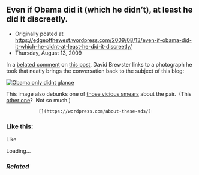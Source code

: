 ## Even if Obama did it (which he didn’t), at least he did it discreetly.

 * Originally posted at https://edgeofthewest.wordpress.com/2009/08/13/even-if-obama-did-it-which-he-didnt-at-least-he-did-it-discreetly/
 * Thursday, August 13, 2009

In a [belated comment](http://acephalous.typepad.com/acephalous/2009/07/a-stubbornness-in-the-face-of-fact-that-is-unbecoming-of-an-academic.html?cid=6a00d8341c2df453ef0120a547cc8e970c#comment-6a00d8341c2df453ef0120a547cc8e970c) on [this post](https://edgeofthewest.wordpress.com/2009/07/12/a-stubbornness-in-the-face-of-fact-that-is-unbecoming-of-an-academic/), David Brewster links to a photograph he took that neatly brings the conversation back to the subject of this blog:

[![Obama only didnt glance](https://i0.wp.com/farm3.static.flickr.com/2527/3814620302\_66efce405a.jpg "Obama only didnt glance")](http://www.flickr.com/photos/42873250@N00/3814620302/)

[](http://www.flickr.com/photos/42873250@N00/3814620302/)This image also debunks one of [those vicious smears](http://muppet.wikia.com/wiki/Are\_Ernie\_and\_Bert\_gay%!F(MISSING)) about the pair.  (This [other one](http://www.bertisevil.tv/img/osamabinladen/bertandbin.htm)?  Not so much.)

		

			

				[](https://wordpress.com/about-these-ads/)
				

					
				

			

		

### Like this:

Like

 
Loading...

[]()

### _Related_

